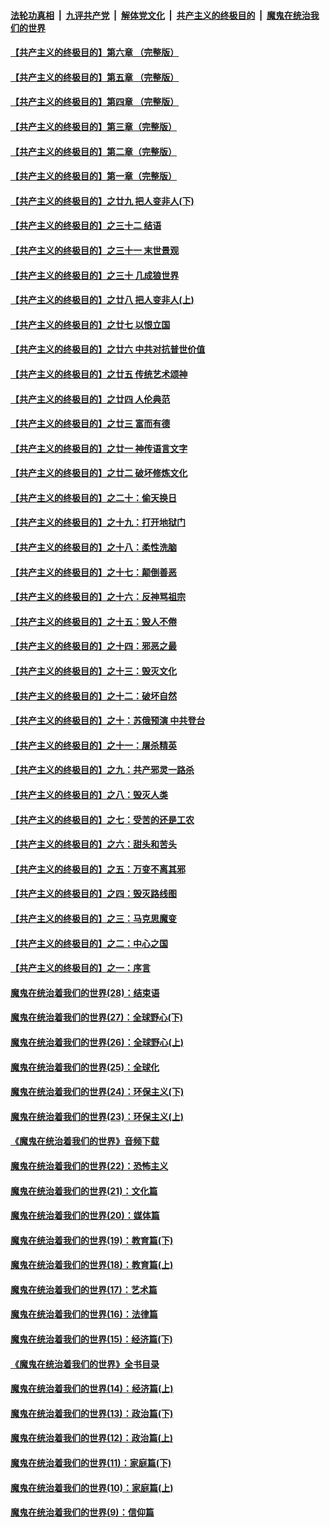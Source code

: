 

####  [法轮功真相](../../../../basic/blob/master/README.md?t=06032101) &nbsp;|&nbsp; [九评共产党](../../../../9ping.md/blob/master/README.md?t=06032101) &nbsp;|&nbsp; [解体党文化](../../../../jtdwh.md/blob/master/README.md?t=06032101)  &nbsp;|&nbsp; [共产主义的终极目的](../../../../gczydzjmd.md/blob/master/README.md?t=06032101) &nbsp;|&nbsp; [魔鬼在统治我们的世界](../../../../mgztzwmdsj.md/blob/master/README.md?t=06032101) 

#### [【共产主义的终极目的】第六章 （完整版）](../pages/nsc422/n11428913.md?t=06032101) 

#### [【共产主义的终极目的】第五章 （完整版）](../pages/nsc422/n11428912.md?t=06032101) 

#### [【共产主义的终极目的】第四章 （完整版）](../pages/nsc422/n11428907.md?t=06032101) 

#### [【共产主义的终极目的】第三章（完整版）](../pages/nsc422/n11428848.md?t=06032101) 

#### [【共产主义的终极目的】第二章（完整版）](../pages/nsc422/n11428831.md?t=06032101) 

#### [【共产主义的终极目的】第一章（完整版）](../pages/nsc422/n11417651.md?t=06032101) 

#### [【共产主义的终极目的】之廿九 把人变非人(下)](../pages/nsc422/n11344140.md?t=06032101) 

#### [【共产主义的终极目的】之三十二 结语](../pages/nsc422/n11360535.md?t=06032101) 

#### [【共产主义的终极目的】之三十一 末世景观](../pages/nsc422/n11351129.md?t=06032101) 

#### [【共产主义的终极目的】之三十 几成狼世界](../pages/nsc422/n11348280.md?t=06032101) 

#### [【共产主义的终极目的】之廿八 把人变非人(上)](../pages/nsc422/n11340492.md?t=06032101) 

#### [【共产主义的终极目的】之廿七 以恨立国](../pages/nsc422/n11336944.md?t=06032101) 

#### [【共产主义的终极目的】之廿六 中共对抗普世价值](../pages/nsc422/n11324785.md?t=06032101) 

#### [【共产主义的终极目的】之廿五 传统艺术颂神](../pages/nsc422/n11296396.md?t=06032101) 

#### [【共产主义的终极目的】之廿四 人伦典范](../pages/nsc422/n11296397.md?t=06032101) 

#### [【共产主义的终极目的】之廿三 富而有德](../pages/nsc422/n11283598.md?t=06032101) 

#### [【共产主义的终极目的】之廿一 神传语言文字](../pages/nsc422/n11263265.md?t=06032101) 

#### [【共产主义的终极目的】之廿二 破坏修炼文化](../pages/nsc422/n11245728.md?t=06032101) 

#### [【共产主义的终极目的】之二十：偷天换日](../pages/nsc422/n11238846.md?t=06032101) 

#### [【共产主义的终极目的】之十九：打开地狱门](../pages/nsc422/n11206376.md?t=06032101) 

#### [【共产主义的终极目的】之十八：柔性洗脑](../pages/nsc422/n11199994.md?t=06032101) 

#### [【共产主义的终极目的】之十七：颠倒善恶](../pages/nsc422/n11179782.md?t=06032101) 

#### [【共产主义的终极目的】之十六：反神骂祖宗](../pages/nsc422/n11166798.md?t=06032101) 

#### [【共产主义的终极目的】之十五：毁人不倦](../pages/nsc422/n11166792.md?t=06032101) 

#### [【共产主义的终极目的】之十四：邪恶之最](../pages/nsc422/n11150249.md?t=06032101) 

#### [【共产主义的终极目的】之十三：毁灭文化](../pages/nsc422/n11135227.md?t=06032101) 

#### [【共产主义的终极目的】之十二：破坏自然](../pages/nsc422/n11135214.md?t=06032101) 

#### [【共产主义的终极目的】之十：苏俄预演 中共登台](../pages/nsc422/n11118424.md?t=06032101) 

#### [【共产主义的终极目的】之十一：屠杀精英](../pages/nsc422/n11118442.md?t=06032101) 

#### [【共产主义的终极目的】之九：共产邪灵一路杀](../pages/nsc422/n11114139.md?t=06032101) 

#### [【共产主义的终极目的】之八：毁灭人类](../pages/nsc422/n11108503.md?t=06032101) 

#### [【共产主义的终极目的】之七：受苦的还是工农](../pages/nsc422/n11101809.md?t=06032101) 

#### [【共产主义的终极目的】之六：甜头和苦头](../pages/nsc422/n11096971.md?t=06032101) 

#### [【共产主义的终极目的】之五：万变不离其邪](../pages/nsc422/n11091285.md?t=06032101) 

#### [【共产主义的终极目的】之四：毁灭路线图](../pages/nsc422/n11086284.md?t=06032101) 

#### [【共产主义的终极目的】之三：马克思魔变](../pages/nsc422/n11061941.md?t=06032101) 

#### [【共产主义的终极目的】之二：中心之国](../pages/nsc422/n11047728.md?t=06032101) 

#### [【共产主义的终极目的】之一：序言](../pages/nsc422/n11086077.md?t=06032101) 

#### [魔鬼在统治着我们的世界(28)：结束语](../pages/nsc422/n10936246.md?t=06032101) 

#### [魔鬼在统治着我们的世界(27)：全球野心(下)](../pages/nsc422/n10928319.md?t=06032101) 

#### [魔鬼在统治着我们的世界(26)：全球野心(上)](../pages/nsc422/n10900318.md?t=06032101) 

#### [魔鬼在统治着我们的世界(25)：全球化](../pages/nsc422/n10788205.md?t=06032101) 

#### [魔鬼在统治着我们的世界(24)：环保主义(下)](../pages/nsc422/n10695307.md?t=06032101) 

#### [魔鬼在统治着我们的世界(23)：环保主义(上)](../pages/nsc422/n10688613.md?t=06032101) 

#### [《魔鬼在统治着我们的世界》音频下载](../pages/nsc422/n10635553.md?t=06032101) 

#### [魔鬼在统治着我们的世界(22)：恐怖主义](../pages/nsc422/n10614727.md?t=06032101) 

#### [魔鬼在统治着我们的世界(21)：文化篇](../pages/nsc422/n10597706.md?t=06032101) 

#### [魔鬼在统治着我们的世界(20)：媒体篇](../pages/nsc422/n10586579.md?t=06032101) 

#### [魔鬼在统治着我们的世界(19)：教育篇(下)](../pages/nsc422/n10564808.md?t=06032101) 

#### [魔鬼在统治着我们的世界(18)：教育篇(上)](../pages/nsc422/n10526970.md?t=06032101) 

#### [魔鬼在统治着我们的世界(17)：艺术篇](../pages/nsc422/n10499093.md?t=06032101) 

#### [魔鬼在统治着我们的世界(16)：法律篇](../pages/nsc422/n10485969.md?t=06032101) 

#### [魔鬼在统治着我们的世界(15)：经济篇(下)](../pages/nsc422/n10469975.md?t=06032101) 

#### [《魔鬼在统治着我们的世界》全书目录](../pages/nsc422/n10464261.md?t=06032101) 

#### [魔鬼在统治着我们的世界(14)：经济篇(上)](../pages/nsc422/n10457370.md?t=06032101) 

#### [魔鬼在统治着我们的世界(13)：政治篇(下)](../pages/nsc422/n10448270.md?t=06032101) 

#### [魔鬼在统治着我们的世界(12)：政治篇(上)](../pages/nsc422/n10444576.md?t=06032101) 

#### [魔鬼在统治着我们的世界(11)：家庭篇(下)](../pages/nsc422/n10440961.md?t=06032101) 

#### [魔鬼在统治着我们的世界(10)：家庭篇(上)](../pages/nsc422/n10435448.md?t=06032101) 

#### [魔鬼在统治着我们的世界(9)：信仰篇](../pages/nsc422/n10432159.md?t=06032101) 

